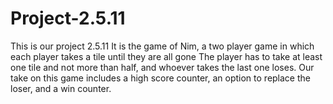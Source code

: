# Project-2.5.11
This is our project 2.5.11
It is the game of Nim, a two player game in which each player takes a tile until they are all gone
The player has to take at least one tile and not more than half, and whoever takes the last one loses.
Our take on this game includes a high score counter, an option to replace the loser, and a win counter.

